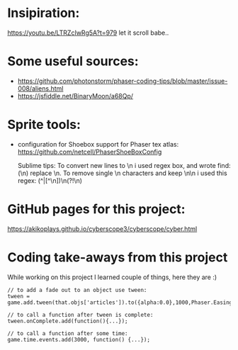 # Insipiration: 

https://youtu.be/LTRZcIwRg5A?t=979
let it scroll babe.. 


# Some useful sources:

* https://github.com/photonstorm/phaser-coding-tips/blob/master/issue-008/aliens.html
* https://jsfiddle.net/BinaryMoon/a68Qp/


# Sprite tools:

* configuration for Shoebox support for Phaser tex atlas: https://github.com/netcell/PhaserShoeBoxConfig

	Sublime tips:
	To convert new lines to \n i used regex box, and wrote find: (\n) replace \n.
	To remove single \n characters and keep \n\n i used this regex: (^|[^\\n])\\n(?!\\n)


# GitHub pages for this project:

https://akikoplays.github.io/cyberscope3/cyberscope/cyber.html


# Coding take-aways from this project

While working on this project I learned couple of things, here they are :)

	// to add a fade out to an object use tween:
    tween = game.add.tween(that.objs['articles']).to({alpha:0.0},1000,Phaser.Easing.Cubic.Out,true);

    // to call a function after tween is complete:
    tween.onComplete.add(function(){...});

    // to call a function after some time:
    game.time.events.add(3000, function() {...});



